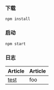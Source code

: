 ### 下载
`npm install`
### 启动
`npm start`

### 日志
Article | Article |
--- | --- |
[test](https://github.com/Narutocc/Angular2/issues) | foo | 

